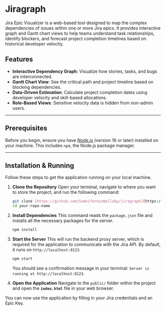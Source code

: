 # Jiragraph

Jira Epic Visualizer is a web-based tool designed to map the complex dependencies of issues within one or more Jira epics. It provides interactive graph and Gantt chart views to help teams understand task relationships, identify blockers, and forecast project completion timelines based on historical developer velocity.


## Features

* **Interactive Dependency Graph**: Visualize how stories, tasks, and bugs are interconnected.
* **Gantt Chart View**: See the critical path and project timeline based on blocking dependencies.
* **Data-Driven Estimation**: Calculate project completion dates using developer velocity and skill-based allocations.
* **Role-Based Views**: Sensitive velocity data is hidden from non-admin users.

---

## Prerequisites

Before you begin, ensure you have [Node.js](https://nodejs.org/) (version 16 or later) installed on your machine. This includes `npm`, the Node.js package manager.

---

## Installation & Running

Follow these steps to get the application running on your local machine.

1.  **Clone the Repository**
    Open your terminal, navigate to where you want to store the project, and run the following command:
    ```bash
    git clone [https://github.com/SomniferousWallaby/jiragraph](https://github.com/SomniferousWallaby/jiragraph)
    cd your-repo-name
    ```

2.  **Install Dependencies**
    This command reads the `package.json` file and installs all the necessary packages for the server.
    ```bash
    npm install
    ```

3.  **Start the Server**
    This will run the backend proxy server, which is required for the application to communicate with the Jira API. By default, it runs on `http://localhost:8123`.
    ```bash
    npm start
    ```
    You should see a confirmation message in your terminal: `Server is running at http://localhost:8123`.

4.  **Open the Application**
    Navigate to the `public/` folder within the project and open the **`index.html`** file in your web browser.


You can now use the application by filling in your Jira credentials and an Epic Key.
